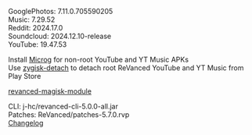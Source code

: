 GooglePhotos: 7.11.0.705590205  
Music: 7.29.52  
Reddit: 2024.17.0  
Soundcloud: 2024.12.10-release  
YouTube: 19.47.53  

Install [Microg](https://github.com/ReVanced/GmsCore/releases) for non-root YouTube and YT Music APKs  
Use [zygisk-detach](https://github.com/j-hc/zygisk-detach) to detach root ReVanced YouTube and YT Music from Play Store  

[revanced-magisk-module](https://github.com/j-hc/revanced-magisk-module)
  
CLI: j-hc/revanced-cli-5.0.0-all.jar  
Patches: ReVanced/patches-5.7.0.rvp  
[Changelog](https://github.com/ReVanced/revanced-patches/releases/tag/v5.7.0)  
